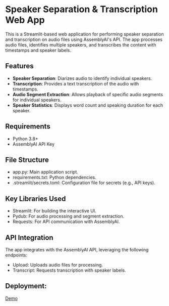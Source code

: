 # Speaker Separation & Transcription Web App

This is a Streamlit-based web application for performing speaker separation and transcription on audio files using AssemblyAI's API. The app processes audio files, identifies multiple speakers, and transcribes the content with timestamps and speaker labels.

## Features

- **Speaker Separation**: Diarizes audio to identify individual speakers.
- **Transcription**: Provides a text transcription of the audio with timestamps.
- **Audio Segment Extraction**: Allows playback of specific audio segments for individual speakers.
- **Speaker Statistics**: Displays word count and speaking duration for each speaker.

## Requirements

- Python 3.8+
- AssemblyAI API Key

## File Structure

- app.py: Main application script.
- requirements.txt: Python dependencies.
- .streamlit/secrets.toml: Configuration file for secrets (e.g., API keys).

## Key Libraries Used

- Streamlit: For building the interactive UI.
- Pydub: For audio processing and segment extraction.
- Requests: For API communication with AssemblyAI.

## API Integration

The app integrates with the AssemblyAI API, leveraging the following endpoints:
- Upload: Uploads audio files for processing.
- Transcript: Requests transcription with speaker labels.

## Deployment:

<a href="https://speaker-audio-separation.streamlit.app/"> Demo </a>

